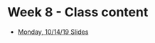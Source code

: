 # Week 8 - Class content

* [Monday, 10/14/19 Slides ](https://docs.google.com/presentation/d/1tcRVNHJ168EEyJ-qkseHZxNfxn5FDBXBjwIx7z8EZYs/edit?usp=sharing)

